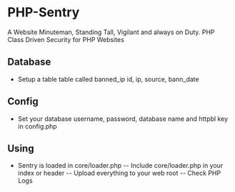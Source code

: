 # PHP-Sentry
A Website Minuteman, Standing Tall, Vigilant and always on Duty. PHP Class Driven Security for PHP Websites

## Database
 - Setup a table table called banned_ip
 id, ip, source, bann_date
 
## Config
 - Set your database username, password, database name and httpbl key in config.php
 
## Using
- Sentry is loaded in core/loader.php
-- Include core/loader.php in your index or header
-- Upload everything to your web root
-- Check PHP Logs
